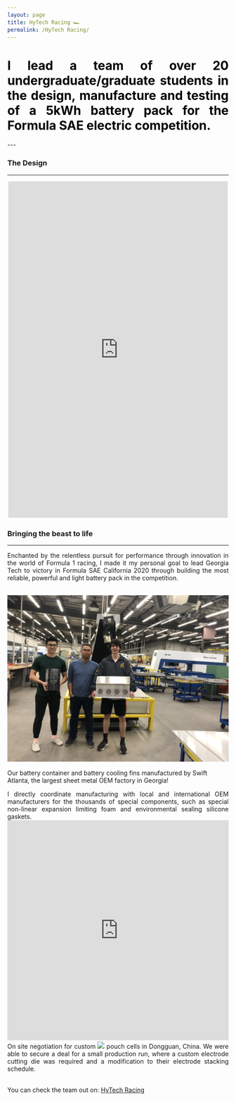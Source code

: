 ```yaml
---
layout: page
title: HyTech Racing 🏎
permalink: /HyTech Racing/
---
```

<h1 style="color: #5e9ca0; text-align: justify;"><span style="color: #000000;">
  I lead a team of over 20 undergraduate/graduate students in the design, manufacture and testing of a 5kWh battery pack for the Formula SAE electric competition.</span></h1>
---

### The Design
---



<center>
  <iframe src="https://www.facebook.com/plugins/post.php?href=https%3A%2F%2Fwww.facebook.com%2FHyTechRacing%2Fposts%2F2506645326071881&width=500"
width="500" height="764" style="border:none;overflow:hidden" scrolling="no" frameborder="0" allowTransparency="true" allow="encrypted-media"></iframe>
</center>



### Bringing the beast to life
---

<div align="justify">Enchanted by the relentless pursuit for performance through innovation in the world of
  Formula 1 racing, I made it my personal goal to lead Georgia Tech to victory in
  Formula SAE California 2020 through building the most reliable, powerful and light battery pack in the competition.</div>

<br />

<p align="center">
  <img width="auto" height="auto" src="/assets/photo3.jpg">
  <figcaption>Our battery container and battery cooling fins manufactured by Swift Atlanta, the largest sheet metal OEM factory in Georgia!</figcaption>
</p>

<div align="justify">I directly coordinate manufacturing with
local and international OEM manufacturers for the thousands of special components,
such as special non-linear expansion limiting foam and environmental sealing silicone gaskets.</div>


<iframe src="https://masteranson.github.io/jekyll-slideshow/slides/my-pics1.html" width="100%" height="500" style="border: none;" onload="resizeIframe(this)"></iframe>


<div align="justify">On site negotiation for custom <img width="auto" height="auto" src="https://render.githubusercontent.com/render/math?math=LiCoO_%7B2%7D">
pouch cells in Dongguan, China. We were able to secure a deal for a small production run,
where a custom electrode cutting die was required and a modification to their electrode stacking schedule.</div>

<br />

You can check the team out on: [HyTech Racing](http://hytechracing.gatech.edu)
